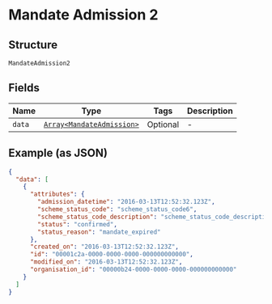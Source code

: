 
# Mandate Admission 2

## Structure

`MandateAdmission2`

## Fields

| Name | Type | Tags | Description |
|  --- | --- | --- | --- |
| `data` | [`Array<MandateAdmission>`](../../doc/models/mandate-admission.md) | Optional | - |

## Example (as JSON)

```json
{
  "data": [
    {
      "attributes": {
        "admission_datetime": "2016-03-13T12:52:32.123Z",
        "scheme_status_code": "scheme_status_code6",
        "scheme_status_code_description": "scheme_status_code_description4",
        "status": "confirmed",
        "status_reason": "mandate_expired"
      },
      "created_on": "2016-03-13T12:52:32.123Z",
      "id": "00001c2a-0000-0000-0000-000000000000",
      "modified_on": "2016-03-13T12:52:32.123Z",
      "organisation_id": "00000b24-0000-0000-0000-000000000000"
    }
  ]
}
```

